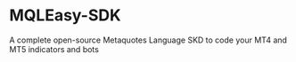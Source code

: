 # MQLEasy-SDK
A complete open-source Metaquotes Language SKD to code your MT4 and MT5 indicators and bots
